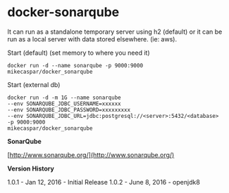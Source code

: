 # docker-sonarqube

It can run as a standalone temporary server using h2 (default) or it can be run as a local server with data stored elsewhere. (ie: aws).

Start (default) (set memory to where you need it)

```
docker run -d --name sonarqube -p 9000:9000 mikecaspar/docker_sonarqube
```


Start (external db)

```
docker run -d -m 1G --name sonarqube 
--env SONARQUBE_JDBC_USERNAME=xxxxxx 
--env SONARQUBE_JDBC_PASSWORD=xxxxxxxxx 
--env SONARQUBE_JDBC_URL=jdbc:postgresql://<server>:5432/<database> 
-p 9000:9000 
mikecaspar/docker_sonarqube
```

**SonarQube**

[http://www.sonarqube.org/](http://www.sonarqube.org/)
 

**Version History**

1.0.1 - Jan 12, 2016 - Initial Release
1.0.2 - June 8, 2016 - openjdk8 

